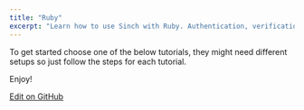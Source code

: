 ```yaml
---
title: "Ruby"
excerpt: "Learn how to use Sinch with Ruby. Authentication, verification and SMS tutorials. Here you can see all Sinch Ruby tutorials."
---
```


To get started choose one of the below tutorials, they might need different setups so just follow the steps for each tutorial.

Enjoy!


<a class="gitbutton pill" target="_blank" href="https://github.com/sinch/docs/blob/master/docs/tutorials/ruby.md"><span class="fab fa-github"></span>Edit on GitHub</a>